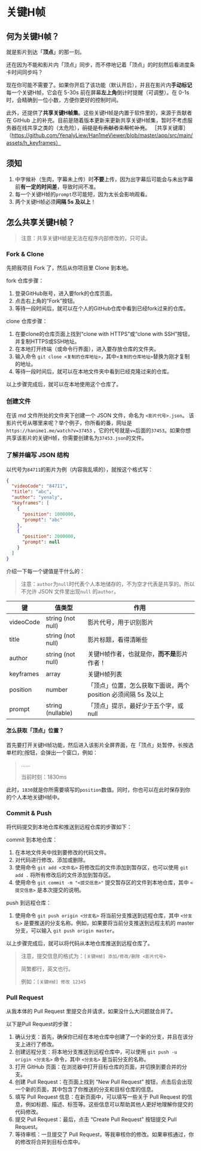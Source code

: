 # 关键H帧

## 何为关键H帧？

就是影片到达「**顶点**」的那一刻。

还在因为不能和影片内「顶点」同步，而不停地记着「顶点」的时刻然后看进度条卡时间同步吗？

现在你可能不需要了。如果你开启了该功能（默认开启），并且在影片内**手动标记**每一个关键H帧，它会在 5-30s
前在屏幕**左上角**倒计时提醒（可调整）。在 0-1s 时，会精确到一位小数，方便你更好的控制时间。

此外，还提供了**共享关键H帧集**。这些关键H帧是内置于软件里的，来源于贡献者在 GitHub
上的补充。目前是随着版本更新来更新共享关键H帧集，暂时不考虑服务器在线共享之类的（太危险），~~前提是有贡献者来帮忙补充~~。
［共享关键庫］（https://github.com/YenalyLiew/Han1meViewer/blob/master/app/src/main/assets/h_keyframes）

## 须知

1. 中字候补（生肉，字幕未上传）时**不要**上传，因为出字幕后可能会与未出字幕前**有一定的时间差**，导致时间不准。
2. 每一个关键H帧的`prompt`尽可能短，因为太长会影响观看。
3. 两个关键H帧必须**间隔 5s 及以上**！

## 怎么共享关键H帧？

> 注意：共享关键H帧是无法在程序内部修改的，只可读。

### Fork & Clone

先把我项目 Fork 了，然后从你项目里 Clone 到本地。

fork 仓库步骤：

1. 登录GitHub账号，进入要fork的仓库页面。
2. 点击右上角的“Fork”按钮。
3. 等待一段时间后，就可以在个人的GitHub仓库中看到已经fork过来的仓库。

clone 仓库步骤：

1. 在要clone的仓库页面上找到“clone with HTTPS”或“clone with SSH”按钮，并复制HTTPS或SSH地址。
2. 在本地打开终端（或命令行界面），进入要存放仓库的文件夹。
3. 输入命令 `git clone <复制的仓库地址>`，其中`<复制的仓库地址>`替换为刚才复制的地址。
4. 等待一段时间后，就可以在本地文件夹中看到已经克隆过来的仓库。

以上步骤完成后，就可以在本地使用这个仓库了。

### 创建文件

在该 md 文件所处的文件夹下创建一个 JSON 文件，命名为 `<影片代号>.json`。
该影片代号从哪里来呢？举个例子，你所看的番，网址是`https://hanime1.me/watch?v=37453`
，它的代号就是`v=`后面的`37453`。如果你想共享该影片的关键H帧，你需要创建名为`37453.json`的文件。

### 了解并编写 JSON 结构

以代号为`84711`的影片为例（内容我乱填的），就按这个格式写：

```json
{
  "videoCode": "84711",
  "title": "abc",
  "author": "yenaly",
  "keyframes": [
    {
      "position": 1000000,
      "prompt": "abc"
    },
    {
      "position": 2000000,
      "prompt": null
    }
  ]
}
```

介绍一下每一个键值是干什么的：

> 注意：`author`为`null`时代表个人本地储存的，不为空才代表是共享的。所以不允许 JSON 文件里出现`null`
> 的`author`。

| 键         | 值类型               | 作用                                     |
|-----------|-------------------|----------------------------------------|
| videoCode | string (not null) | 影片代号，用于识别影片                            |
| title     | string (not null) | 影片标题，看得清晰些                             |
| author    | string (not null) | 关键H帧作者，也就是你，**而不是**影片作者！               |
| keyframes | array             | 关键H帧列表                                 |
| position  | number            | 「顶点」位置，怎么获取下面说，两个 position 必须间隔 5s 及以上 |
| prompt    | string (nullable) | 「顶点」提示，最好少于五个字，或 null                  |

#### 怎么获取「顶点」位置？

首先要打开关键H帧功能，然后进入该影片全屏界面，在「顶点」处暂停，长按选单栏的`🥵`按钮，会弹出一个窗口，例如：

> ......
>
> 当前时刻：1830ms

此时，`1830`就是你所需要填写的`position`数值。同时，你也可以在此时保存到你的个人本地关键H帧中。

### Commit & Push

将代码提交到本地仓库和推送到远程仓库的步骤如下：

commit 到本地仓库：

1. 在本地文件夹中找到要修改的代码文件。
2. 对代码进行修改、添加或删除。
3. 使用命令 `git add <文件名>` 将修改后的文件添加到暂存区，也可以使用 `git add .` 将所有修改后的文件添加到暂存区。
4. 使用命令 `git commit -m "<提交信息>"` 提交暂存区的文件到本地仓库，其中 `<提交信息>` 是本次提交的说明。

push 到远程仓库：

1. 使用命令 `git push origin <分支名>` 将当前分支推送到远程仓库，其中 `<分支名>`
   是要推送的分支名称。例如，如果要将当前分支推送到远程主机的 master
   分支，可以输入 `git push origin master`。

以上步骤完成后，就可以将代码从本地仓库推送到远程仓库了。

> 注意，提交信息的格式为：`[关键H帧] 添加/修改/删除 <影片代号>`
>
> 简繁都行，英文也行。
>
> 例如：`[关键H帧] 修改 12345`

### Pull Request

从我本体的 Pull Request 里提交合并请求，如果没什么大问题就合并了。

以下是Pull Request的步骤：

1. 确认分支：首先，确保你已经在本地仓库中创建了一个新的分支，并且在该分支上进行了修改。
2. 创建远程分支：将本地分支推送到远程仓库中，可以使用 `git push -u origin <分支名>`
   命令，其中 `<分支名>` 是当前分支的名称。
3. 打开 GitHub 页面：在浏览器中打开目标仓库的页面，并切换到要合并的分支。
4. 创建 Pull Request：在页面上找到 “New Pull Request” 按钮，点击后会出现一个新的页面，其中包含了你推送的分支和目标仓库的信息。
5. 填写 Pull Request 信息：在新页面中，可以填写一些关于 Pull Request
   的信息，例如标题、描述、标签等。这些信息可以帮助其他人更好地理解你提交的代码修改。
6. 提交 Pull Request：最后，点击 “Create Pull Request” 按钮提交 Pull Request。
7. 等待审核：一旦提交了 Pull Request，等我审核你的修改。如果审核通过，你的修改将合并到目标仓库中。